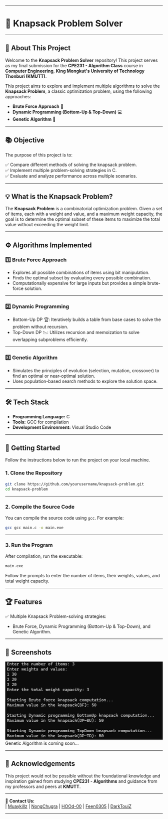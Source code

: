 
---

# 🎒 **Knapsack Problem Solver**

---

## 🏫 **About This Project**

Welcome to the **Knapsack Problem Solver** repository! This project serves as my final submission for the **CPE231 - Algorithm Class** course in **Computer Engineering**, **King Mongkut's University of Technology Thonburi (KMUTT)**.

This project aims to explore and implement multiple algorithms to solve the **Knapsack Problem**, a classic optimization problem, using the following approaches:

- **Brute Force Approach** 🚀
- **Dynamic Programming (Bottom-Up & Top-Down)** 💻
- **Genetic Algorithm** 🧬

---

## 📚 **Objective**

The purpose of this project is to:

✅ Compare different methods of solving the knapsack problem.  
✅ Implement multiple problem-solving strategies in C.  
✅ Evaluate and analyze performance across multiple scenarios.  

---

## 💡 **What is the Knapsack Problem?**

The **Knapsack Problem** is a combinatorial optimization problem. Given a set of items, each with a weight and value, and a maximum weight capacity, the goal is to determine the optimal subset of these items to maximize the total value without exceeding the weight limit.

---

## ⚙️ **Algorithms Implemented**

### 1️⃣ **Brute Force Approach**
   - Explores all possible combinations of items using bit manipulation.
   - Finds the optimal subset by evaluating every possible combination.
   - Computationally expensive for large inputs but provides a simple brute-force solution.

---

### 2️⃣ **Dynamic Programming**
   - Bottom-Up DP 🏆:
     Iteratively builds a table from base cases to solve the problem without recursion.
   - Top-Down DP 📉:
     Utilizes recursion and memoization to solve overlapping subproblems efficiently.

---

### 3️⃣ **Genetic Algorithm**
   - Simulates the principles of evolution (selection, mutation, crossover) to find an optimal or near-optimal solution.
   - Uses population-based search methods to explore the solution space.

---

## 🛠️ **Tech Stack**

- **Programming Language:** C  
- **Tools:** GCC for compilation  
- **Development Environment:** Visual Studio Code

---

## 🚀 **Getting Started**

Follow the instructions below to run the project on your local machine.

### 1. Clone the Repository

```bash
git clone https://github.com/yourusername/knapsack-problem.git
cd knapsack-problem
```

---

### 2. Compile the Source Code

You can compile the source code using `gcc`. For example:

```bash
gcc gcc main.c -o main.exe
```

---

### 3. Run the Program

After compilation, run the executable:

```bash
main.exe
```

Follow the prompts to enter the number of items, their weights, values, and total weight capacity.

---

## 🏆 **Features**

✅ Multiple Knapsack Problem-solving strategies:  
- Brute Force, Dynamic Programming (Bottom-Up & Top-Down), and Genetic Algorithm.

---

## 💬 **Screenshots**

*![GA is coming soon...](userinterface.png)*
Genetic Algorithm is coming soon...

---

## 🙏 **Acknowledgements**

This project would not be possible without the foundational knowledge and inspiration gained from studying **CPE231 - Algorithms** and guidance from my professors and peers at **KMUTT**.

---

📧 **Contact Us:**  
| [Muaykillz](https://github.com/Muaykillz)
| [NongChugra](https://github.com/NongChugra)
| [HOOd-00](https://github.com/HOOd-00)
| [Feen0305](https://github.com/Feen0305)
| [DarkTouiZ](https://github.com/DarkTouiZ)

---